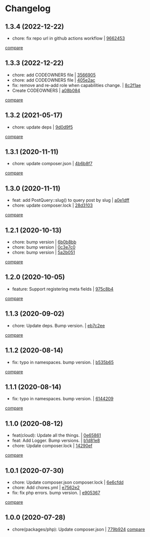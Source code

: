 # Changelog

## 1.3.4 (2022-12-22)

* chore: fix repo url in github actions workflow | [9662453](https://github.com/elegantthemes/wpdbo/commit/966245324f21f206f522569c60edd57213ffa902)

[compare](https://github.com/elegantthemes/wpdbo/compare/1.3.3...1.3.4)

## 1.3.3 (2022-12-22)

* chore: add CODEOWNERS file | [3566905](https://github.com/elegantthemes/wpdbo/commit/356690526563fe9a3b19b1f51be7aa83015ca78c)
* chore: add CODEOWNERS file | [405e2ac](https://github.com/elegantthemes/wpdbo/commit/405e2ac8f2e75571430627763b2c7e50d8c77a68)
* fix: remove and re-add role when capabilities change. | [8c2f1ae](https://github.com/elegantthemes/wpdbo/commit/8c2f1ae8df068108c772825a61259db5de70d71d)
* Create CODEOWNERS | [a08b084](https://github.com/elegantthemes/wpdbo/commit/a08b0847a1629f2992e62883c0a2076e5eafb60d)

[compare](https://github.com/elegantthemes/wpdbo/compare/1.3.2...1.3.3)

## 1.3.2 (2021-05-17)

* chore: update deps | [9d0d9f5](https://github.com/elegantthemes/wpdbo/commit/9d0d9f504e24e6adc2a1e0e36874a7faa93cf5e7)

[compare](https://github.com/elegantthemes/wpdbo/compare/1.3.1...1.3.2)

## 1.3.1 (2020-11-11)

* chore: update composer.json | [4b6b8f7](https://github.com/elegantthemes/wpdbo/commit/4b6b8f7282aa17c1141ba187cdf0d92774d632fd)

[compare](https://github.com/elegantthemes/wpdbo/compare/1.3.0...1.3.1)

## 1.3.0 (2020-11-11)

* feat: add PostQuery::slug() to query post by slug | [a0e1dff](https://github.com/elegantthemes/wpdbo/commit/a0e1dff445add0c5b0ab95595d2078eeb7edd9fe)
* chore: update composer.lock | [28d3103](https://github.com/elegantthemes/wpdbo/commit/28d3103ad7ce8832f026fe7e91051735acba331f)

[compare](https://github.com/elegantthemes/wpdbo/compare/1.2.1...1.3.0)

## 1.2.1 (2020-10-13)

* chore: bump version | [6b0b8bb](https://github.com/elegantthemes/wpdbo/commit/6b0b8bb5aa8cc6f7c960915789c42ca265c0b5f0)
* chore: bump version | [0c3e7c0](https://github.com/elegantthemes/wpdbo/commit/0c3e7c0ce47b5e97c249956bfbb3c493e9e0c6d2)
* chore: bump version | [5a2b051](https://github.com/elegantthemes/wpdbo/commit/5a2b0517297b3bb0439d68006ef383c81f09859e)

[compare](https://github.com/elegantthemes/wpdbo/compare/1.2.0...1.2.1)

## 1.2.0 (2020-10-05)

* feature: Support registering meta fields | [975c8b4](https://github.com/elegantthemes/wpdbo/commit/975c8b4e6f4b48ce859af5d369004d06af1193b0)

[compare](https://github.com/elegantthemes/wpdbo/compare/1.1.3...1.2.0)

## 1.1.3 (2020-09-02)

* chore: Update deps. Bump version. | [eb7c2ee](https://github.com/elegantthemes/wpdbo/commit/eb7c2ee5fd533606fdf1abd8e766d3dc30b0cd11)

[compare](https://github.com/elegantthemes/wpdbo/compare/1.1.2...1.1.3)

## 1.1.2 (2020-08-14)

* fix: typo in namespaces. bump version. | [b535b65](https://github.com/elegantthemes/wpdbo/commit/b535b658b15f10b8424320a2b213fd5a325c9b4d)

[compare](https://github.com/elegantthemes/wpdbo/compare/1.1.1...1.1.2)

## 1.1.1 (2020-08-14)

* fix: typo in namespaces. bump version. | [6144209](https://github.com/elegantthemes/wpdbo/commit/614420935dbdb0e2f0c1030b7479247f775bec2a)

[compare](https://github.com/elegantthemes/wpdbo/compare/1.1.0...1.1.1)

## 1.1.0 (2020-08-12)

* feat(cloud): Update all the things. | [0e65861](https://github.com/elegantthemes/wpdbo/commit/0e658613169e003cc470c997fa6563c104b14121)
* feat: Add Logger. Bump versions. | [b1d81e8](https://github.com/elegantthemes/wpdbo/commit/b1d81e8b6e2f1531bec0fa91a9c551a4700b67f2)
* chore: Update composer.lock | [14290ef](https://github.com/elegantthemes/wpdbo/commit/14290ef18fef05c4fd626aa698c2bed44eba8552)

[compare](https://github.com/elegantthemes/wpdbo/compare/1.0.1...1.1.0)

## 1.0.1 (2020-07-30)

* chore: Update composer.json composer.lock | [6e6cfdd](https://github.com/elegantthemes/wpdbo/commit/6e6cfdd5eed2c38aeabaf1b4d2fbc5ac43d1dbf9)
* chore: Add chores.yml | [e7562e2](https://github.com/elegantthemes/wpdbo/commit/e7562e2d7ab4d622ceffd5a521350a3b24018454)
* fix: fix php errors. bump version. | [e905367](https://github.com/elegantthemes/wpdbo/commit/e90536729ef3ea2569bac6083ff7fa2391fac229)

[compare](https://github.com/elegantthemes/wpdbo/compare/1.0.0...1.0.1)

## 1.0.0 (2020-07-28)

* chore(packages/php): Update composer.json | [779b924](https://github.com/elegantthemes/wpdbo/commit/779b92441c911632cb1bbec3a8b82a1b013c6988)
[compare](https://github.com/elegantthemes/wpdbo/compare/44ff14d9f9cb5b83e50da2f35a5e64b07f02e7ac...779b92441c911632cb1bbec3a8b82a1b013c6988)
